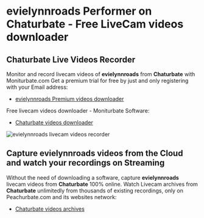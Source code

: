 # evielynnroads Performer on Chaturbate - Free LiveCam videos downloader

## Chaturbate Live Videos Recorder

Monitor and record livecam videos of **evielynnroads** from **Chaturbate** with Moniturbate.com
Get a premium trial for free by just and only registering with your Email address:
* [evielynnroads Premium videos downloader](https://moniturbate.com/request-demo-licence-key.html)

Free livecam videos downloader - Moniturbate Software:
* [Chaturbate videos downloader](https://moniturbate.com/moniturbate-download-software.html)

![evielynnroads livecam videos recorder](https://peachurnet.com/templates/moniturbate-software.png)


## Capture evielynnroads videos from the Cloud and watch your recordings on Streaming

Without the need of downloading a software, capture **evielynnroads** livecam videos from **Chaturbate** 100% online.
Watch Livecam archives from **Chaturbate** unlimitedly from thousands of existing recordings, only on Peachurbate.com and its websites network:
* [Chaturbate videos archives](https://peachurnet.com/)